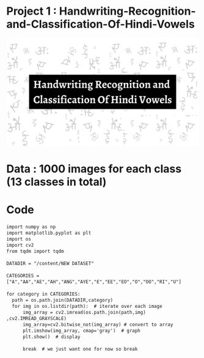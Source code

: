 # Project 1 : Handwriting-Recognition-and-Classification-Of-Hindi-Vowels

![](https://github.com/thatssweety/Images/blob/7655044de3a0b236f70f110aa67bfcc78337879f/you%20(2).png)
 # Data : 1000 images for each class (13 classes in total)
 # Code
  ```
  import numpy as np
import matplotlib.pyplot as plt
import os
import cv2
from tqdm import tqdm

DATADIR = "/content/NEW DATASET"

CATEGORIES = ["A","AA","AE","AH","ANG","AYE","E","EE","EO","O","OO","RI","U"]

for category in CATEGORIES: 
    path = os.path.join(DATADIR,category)  
    for img in os.listdir(path):  # iterate over each image 
        img_array = cv2.imread(os.path.join(path,img) ,cv2.IMREAD_GRAYSCALE) 
        img_array=cv2.bitwise_not(img_array) # convert to array
        plt.imshow(img_array, cmap='gray')  # graph 
        plt.show()  # display

        break  # we just want one for now so break
       
```
